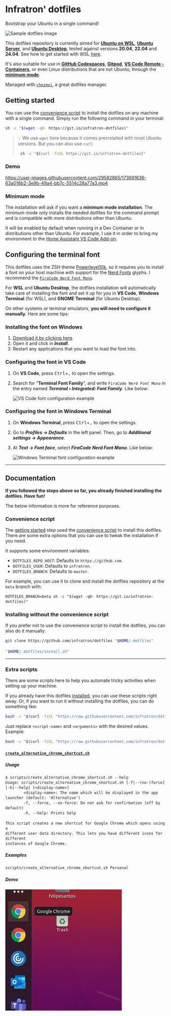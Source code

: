 # Infratron' dotfiles

Bootstrap your Ubuntu in a single command!

![Sample dotfiles image](https://user-images.githubusercontent.com/29582865/173688885-acd1e312-4741-4ec1-bc9d-b1f31e289749.png)

This dotfiles repository is currently aimed for [**Ubuntu on WSL**](https://ubuntu.com/wsl), [**Ubuntu Server**](https://ubuntu.com/server), and [**Ubuntu Desktop**](https://ubuntu.com/desktop), tested against versions **20.04**, **22.04** and **24.04**. See how to get started with WSL [here](https://docs.microsoft.com/pt-br/windows/wsl/install-win10).

It's also suitable for use in [**GitHub Codespaces**](https://docs.github.com/codespaces/customizing-your-codespace/personalizing-codespaces-for-your-account#dotfiles), [**Gitpod**](https://www.gitpod.io/docs/config-dotfiles), [**VS Code Remote - Containers**](https://code.visualstudio.com/docs/remote/containers#_personalizing-with-dotfile-repositories), or even Linux distributions that are not Ubuntu, through the [**minimum mode**](#minimum-mode).

Managed with [`chezmoi`](https://chezmoi.io), a great dotfiles manager.

## Getting started

You can use the [convenience script](./scripts/install_dotfiles.sh) to install the dotfiles on any machine with a single command. Simply run the following command in your terminal:

```bash
sh -c "$(wget -qO- https://git.io/infratron-dotfiles)"
```

> 💡 We use `wget` here because it comes preinstalled with most Ubuntu versions. But you can also use `curl`:
>
> ```bash
>  sh -c "$(curl -fsSL https://git.io/infratron-dotfiles)"
> ```

### Demo

https://user-images.githubusercontent.com/29582865/173691636-63a016b2-3e9b-49a4-bb7c-5514c28a77a3.mp4

### Minimum mode

The installation will ask if you want a **minimum mode installation**. The minimum mode only installs the needed dotfiles for the command prompt and is compatible with more distributions other than Ubuntu.

It will be enabled by default when running in a Dev Container or in distributions other than Ubuntu. For example, I use it in order to bring my environment to the [Home Assistant VS Code Add-on](https://github.com/hassio-addons/addon-vscode).

## Configuring the terminal font

This dotfiles uses the ZSH theme [Powerlevel10k](https://github.com/romkatv/powerlevel10k), so it requires you to install a font on your host machine with support for the [Nerd Fonts](https://github.com/ryanoasis/nerd-fonts) glyphs. I recommend the [`FiraCode Nerd Font Mono`](https://github.com/ryanoasis/nerd-fonts/tree/HEAD/patched-fonts/FiraCode#readme).

For **WSL** and **Ubuntu Desktop**, the dotfiles installation will automatically take care of installing the font and set it up for you in **VS Code**, **Windows Terminal** (for WSL), and **GNOME Terminal** (for Ubuntu Desktop).

On other systems or terminal emulators, **you will need to configure it manually**. Here are some tips:

### Installing the font on **Windows**

1. [Download it by clicking here](https://raw.githubusercontent.com/ryanoasis/nerd-fonts/HEAD/patched-fonts/FiraCode/Regular/FiraCodeNerdFontMono-Regular.ttf).
2. Open it and click in **_Install_**.
3. Restart any applications that you want to load the font into.

### Configuring the font in **VS Code**

1. On **VS Code**, press <kbd>Ctrl</kbd>+<kbd>,</kbd> to open the settings.
2. Search for "**Terminal Font Family**", and write `FiraCode Nerd Font Mono` in the entry named **_Terminal › Integrated: Font Family_**. Like below:

   ![VS Code font configuration example](https://user-images.githubusercontent.com/29582865/218275934-13c6579b-e470-47cf-982d-a192c9627c8e.png)

### Configuring the font in **Windows Terminal**

1. On **Windows Terminal**, press <kbd>Ctrl</kbd>+<kbd>,</kbd> to open the settings.
2. Go to **_Profiles -> Defaults_** in the left panel. Then, go to **_Additional settings -> Appearance_**.
3. At **_Text -> Font face_**, select **_FiraCode Nerd Font Mono_**. Like below:

   ![Windows Terminal font configuration example](https://user-images.githubusercontent.com/29582865/218276062-1b8a299c-cef3-4e80-b557-66cb5ff8a78b.png)

---

## Documentation

**If you followed the steps above so far, you already finished installing the dotfiles. Have fun!**

The below information is more for reference purposes.

### Convenience script

The [getting started](#getting-started) step used the [convenience script](./scripts/install_dotfiles.sh) to install this dotfiles. There are some extra options that you can use to tweak the installation if you need.

It supports some environment variables:

- `DOTFILES_REPO_HOST`: Defaults to `https://github.com`.
- `DOTFILES_USER`: Defaults to `infratron`.
- `DOTFILES_BRANCH`: Defaults to `master`.

For example, you can use it to clone and install the dotfiles repository at the `beta` branch with:

```console
DOTFILES_BRANCH=beta sh -c "$(wget -qO- https://git.io/infratron-dotfiles)"
```

### Installing without the convenience script

If you prefer not to use the convenience script to install the dotfiles, you can also do it manually:

```bash
git clone https://github.com/infratron/dotfiles "$HOME/.dotfiles"

"$HOME/.dotfiles/install.sh"
```

---

### Extra scripts

There are some scripts here to help you automate tricky activities when setting up your machine.

If you already have this dotfiles [installed](#getting-started), you can use these scripts right away. Or, if you want to run it without installing the dotfiles, you can do something like:

```bash
bash -c "$(curl -fsSL "https://raw.githubusercontent.com/infratron/dotfiles/master/scripts/<script-name>")" -- <arguments>
```

Just replace `<script-name>` and `<arguments>` with the desired values. Example:

```bash
bash -c "$(curl -fsSL "https://raw.githubusercontent.com/infratron/dotfiles/master/scripts/create_alternative_chrome_shortcut.sh")" -- --force
```

#### [`create_alternative_chrome_shortcut.sh`](scripts/create_alternative_chrome_shortcut.sh)

##### Usage

```sh-session
$ scripts/create_alternative_chrome_shortcut.sh --help
Usage: scripts/create_alternative_chrome_shortcut.sh [-f|--(no-)force] [-h|--help] [<display-name>]
        <display-name>: The name which will be displayed in the app launcher (default: 'Alternative')
        -f, --force, --no-force: Do not ask for confirmation (off by default)
        -h, --help: Prints help

This script creates a new shortcut for Google Chrome which opens using a
different user data directory. This lets you have different icons for different
instances of Google Chrome.
```

##### Examples

```bash
scripts/create_alternative_chrome_shortcut.sh Personal
```

##### Demo

![Opening two Chrome instances using different icons](./docs/images/create_alternative_chrome_shortcut.gif)


